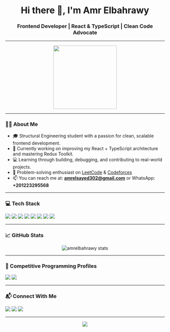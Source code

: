 

<h1 align="center">Hi there 👋, I'm Amr Elbahrawy</h1>
<h3 align="center">Frontend Developer | React & TypeScript | Clean Code Advocate</h3>

---

<p align="center">
  <img src="https://media.giphy.com/media/qgQUggAC3Pfv687qPC/giphy.gif" width="200" />
</p>

---

### 👨‍💻 About Me

- 🎓 Structural Engineering student with a passion for clean, scalable frontend development.
- 🔭 Currently working on improving my React + TypeScript architecture and mastering Redux Toolkit.
- 💻 Learning through building, debugging, and contributing to real-world projects.
- 🧩 Problem-solving enthusiast on [LeetCode](https://leetcode.com/) & [Codeforces](https://codeforces.com/)
- 📫 You can reach me at: **amrelsayed302@gmail.com** or WhatsApp: **+201223295568**

---

### 💻 Tech Stack

<p>
  <img src="https://img.shields.io/badge/JavaScript-F7DF1E?style=flat&logo=javascript&logoColor=black"/>
  <img src="https://img.shields.io/badge/TypeScript-007ACC?style=flat&logo=typescript&logoColor=white"/>
  <img src="https://img.shields.io/badge/React-61DAFB?style=flat&logo=react&logoColor=black"/>
  <img src="https://img.shields.io/badge/Redux-764ABC?style=flat&logo=redux&logoColor=white"/>
  <img src="https://img.shields.io/badge/Next.js-000000?style=flat&logo=next.js&logoColor=white"/>
  <img src="https://img.shields.io/badge/SASS-CC6699?style=flat&logo=sass&logoColor=white"/>
  <img src="https://img.shields.io/badge/Git-F05032?style=flat&logo=git&logoColor=white"/>
  <img src="https://img.shields.io/badge/Figma-F24E1E?style=flat&logo=figma&logoColor=white"/>
</p>

---

### 📈 GitHub Stats

<p align="center">
  <img src="https://github-readme-stats.vercel.app/api?username=amrelbahrawy&show_icons=true&theme=radical" alt="amrelbahrawy stats"/>
</p>

---

### 🔗 Competitive Programming Profiles

<p>
  <a href="https://leetcode.com/"><img src="https://img.shields.io/badge/LeetCode-FFA116?style=flat&logo=leetcode&logoColor=black"/></a>
  <a href="https://codeforces.com/"><img src="https://img.shields.io/badge/Codeforces-1f8acb?style=flat"/></a>
</p>

---

### 📬 Connect With Me

<p>
  <a href="mailto:amrelsayed302@gmail.com"><img src="https://img.shields.io/badge/Gmail-D14836?style=flat&logo=gmail&logoColor=white"/></a>
  <a href="https://www.linkedin.com/in/amr-elbahrawy"><img src="https://img.shields.io/badge/LinkedIn-blue?style=flat&logo=linkedin&logoColor=white"/></a>
  <a href="https://wa.me/201223295568"><img src="https://img.shields.io/badge/WhatsApp-25D366?style=flat&logo=whatsapp&logoColor=white"/></a>
</p>

---

<p align="center">
  <img src="https://readme-typing-svg.herokuapp.com?font=Fira+Code&size=22&duration=3000&pause=1000&color=F700FF&center=true&vCenter=true&width=450&lines=I+build+with+React+%26+TypeScript;I+design+clean+UIs;I+learn+by+building" />
</p>
